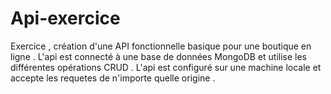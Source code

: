 # Api-exercice
Exercice , création d'une API fonctionnelle basique pour une boutique en ligne .
L'api est connecté à une base de données MongoDB et utilise les différentes opérations CRUD . 
L'api est configuré sur une machine locale et accepte les requetes de n'importe quelle origine . 


